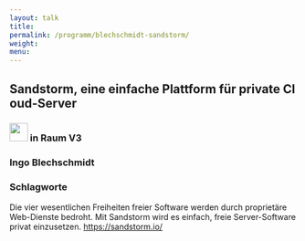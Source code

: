 ```yaml
---
layout: talk
title:
permalink: /programm/blechschmidt-sandstorm/
weight: 
menu:
---
```

## Sandstorm,&nbsp;eine&nbsp;einfache&nbsp;Plattform&nbsp;für&nbsp;private&nbsp;Cloud-Server

### <img height = "32" src="../../images/lightning.svg">  in Raum V3

### Ingo&nbsp;Blechschmidt

### Schlagworte

Die vier wesentlichen Freiheiten freier Software werden durch
proprietäre Web-Dienste bedroht. Mit Sandstorm wird es einfach, freie
Server-Software privat einzusetzen.
https://sandstorm.io/

